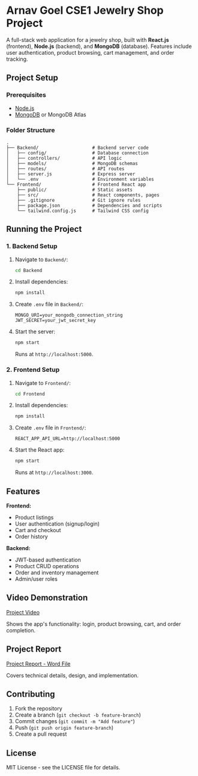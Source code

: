 # Arnav Goel CSE1 Jewelry Shop Project

A full-stack web application for a jewelry shop, built with **React.js** (frontend), **Node.js** (backend), and **MongoDB** (database). Features include user authentication, product browsing, cart management, and order tracking.

## Project Setup

### Prerequisites
- [Node.js](https://nodejs.org/)
- [MongoDB](https://www.mongodb.com/try/download/community) or MongoDB Atlas

### Folder Structure
```
.
├── Backend/                    # Backend server code
│   ├── config/                 # Database connection
│   ├── controllers/            # API logic
│   ├── models/                 # MongoDB schemas
│   ├── routes/                 # API routes
│   ├── server.js               # Express server
│   └── .env                    # Environment variables
└── Frontend/                   # Frontend React app
    ├── public/                 # Static assets
    ├── src/                    # React components, pages
    ├── .gitignore              # Git ignore rules
    ├── package.json            # Dependencies and scripts
    └── tailwind.config.js      # Tailwind CSS config
```

## Running the Project

### 1. Backend Setup
1. Navigate to `Backend/`:
   ```bash
   cd Backend
   ```
2. Install dependencies:
   ```bash
   npm install
   ```
3. Create `.env` file in `Backend/`:
   ```
   MONGO_URI=your_mongodb_connection_string
   JWT_SECRET=your_jwt_secret_key
   ```
4. Start the server:
   ```bash
   npm start
   ```
   Runs at `http://localhost:5000`.

### 2. Frontend Setup
1. Navigate to `Frontend/`:
   ```bash
   cd Frontend
   ```
2. Install dependencies:
   ```bash
   npm install
   ```
3. Create `.env` file in `Frontend/`:
   ```
   REACT_APP_API_URL=http://localhost:5000
   ```
4. Start the React app:
   ```bash
   npm start
   ```
   Runs at `http://localhost:3000`.

## Features
**Frontend:**
- Product listings
- User authentication (signup/login)
- Cart and checkout
- Order history

**Backend:**
- JWT-based authentication
- Product CRUD operations
- Order and inventory management
- Admin/user roles

## Video Demonstration
[Project Video](https://drive.google.com/file/d/1yXsSCTnPJViWJJlk1bwrCqPM-ORzcAZ-/view?usp=sharing)

Shows the app's functionality: login, product browsing, cart, and order completion.

## Project Report
[Project Report - Word File](your_drive_link_here)

Covers technical details, design, and implementation.

## Contributing
1. Fork the repository
2. Create a branch (`git checkout -b feature-branch`)
3. Commit changes (`git commit -m "Add feature"`)
4. Push (`git push origin feature-branch`)
5. Create a pull request

## License
MIT License - see the LICENSE file for details.
